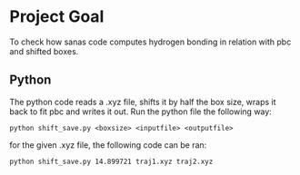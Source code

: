 # Project Goal
To check how sanas code computes hydrogen bonding in relation with pbc and shifted boxes.

## Python

The python code reads a .xyz file, shifts it by half the box size, wraps it back to fit pbc and writes it out.
Run the python file the following way:
```
python shift_save.py <boxsize> <inputfile> <outputfile>
```

for the given .xyz file, the following code can be ran:
```
python shift_save.py 14.899721 traj1.xyz traj2.xyz
```

